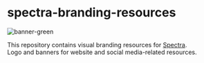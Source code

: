 # spectra-branding-resources
![banner-green](https://github.com/APWine/spectra-branding-resources/assets/55927733/73d45312-312b-4a3d-a353-24ad3085260d)

This repository contains visual branding resources for [Spectra](https://spectra.finance/).
<br>Logo and banners for website and social media-related resources.
